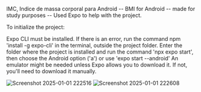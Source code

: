 IMC, Indice de massa corporal para Android --  BMI for Android -- made for study purposes -- Used Expo to help with the project.

To initialize the project:

Expo CLI must be installed. If there is an error, run the command npm 'install -g expo-cli' in the terminal, outside the project folder.
Enter the folder where the project is installed and run the command 'npx expo start', then choose the Android option ('a') or use 'expo start --android'
An emulator might be needed unless Expo allows you to download it. If not, you'll need to download it manually.


![Screenshot 2025-01-01 222516](https://github.com/user-attachments/assets/0f8210b0-7a2b-409d-9b43-51af58ab80c2)
![Screenshot 2025-01-01 222608](https://github.com/user-attachments/assets/283ee75b-9fc6-4ab7-ab3f-56f16026c7c4)
